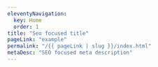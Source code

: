 ```yaml
---
eleventyNavigation:
  key: Home
  order: 1
title: "Seo focused title"
pageLink: "example"
permalink: "/{{ pageLink | slug }}/index.html"
metaDesc: "SEO focused meta description"
---
```


